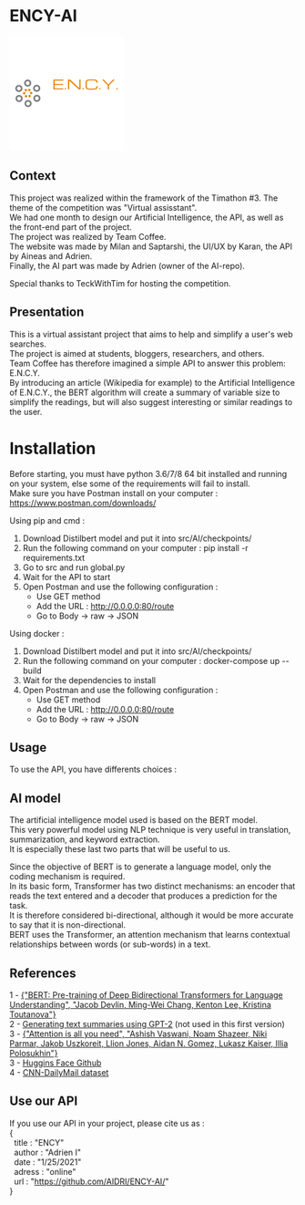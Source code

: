 # ENCY-AI

![ENCY_logo](/assets/ency_logo.png)

## Context

This project was realized within the framework of the Timathon #3. The theme of the competition was "Virtual assisstant".  
We had one month to design our Artificial Intelligence, the API, as well as the front-end part of the project.  
The project was realized by Team Coffee.  
The website was made by Milan and Saptarshi, the UI/UX by Karan, the API by Aineas and Adrien.  
Finally, the AI part was made by Adrien (owner of the AI-repo).  

Special thanks to TeckWithTim for hosting the competition.

## Presentation

This is a virtual assistant project that aims to help and simplify a user's web searches.  
The project is aimed at students, bloggers, researchers, and others.  
Team Coffee has therefore imagined a simple API to answer this problem: E.N.C.Y.  
By introducing an article (Wikipedia for example) to the Artificial Intelligence of E.N.C.Y., the BERT algorithm will create a summary of variable size to simplify the readings, but will also suggest interesting or similar readings to the user.

# Installation
Before starting, you must have python 3.6/7/8 64 bit installed and running on your system, else some of the
requirements will fail to install.  
Make sure you have Postman install on your computer : https://www.postman.com/downloads/

Using pip and cmd :  

1. Download Distilbert model and put it into src/AI/checkpoints/  
2. Run the following command on your computer : pip install -r requirements.txt  
3. Go to src and run global.py  
4. Wait for the API to start  
5. Open Postman and use the following configuration :  
    - Use GET method  
    - Add the URL : http://0.0.0.0:80/route  
    - Go to Body -> raw -> JSON  
    
Using docker :

1. Download Distilbert model and put it into src/AI/checkpoints/  
2. Run the following command on your computer : docker-compose up --build  
3. Wait for the dependencies to install  
4. Open Postman and use the following configuration :  
    - Use GET method  
    - Add the URL : http://0.0.0.0:80/route  
    - Go to Body -> raw -> JSON  

## Usage  

To use the API, you have differents choices :  


## AI model

The artificial intelligence model used is based on the BERT model.  
This very powerful model using NLP technique is very useful in translation, summarization, and keyword extraction.  
It is especially these last two parts that will be useful to us.  

Since the objective of BERT is to generate a language model, only the coding mechanism is required.  
In its basic form, Transformer has two distinct mechanisms: an encoder that reads the text entered and a decoder that produces a prediction for the task.  
It is therefore considered bi-directional, although it would be more accurate to say that it is non-directional.  
BERT uses the Transformer, an attention mechanism that learns contextual relationships between words (or sub-words) in a text.

## References

1 - [{"BERT: Pre-training of Deep Bidirectional Transformers for Language Understanding", "Jacob Devlin, Ming-Wei Chang, Kenton Lee, Kristina Toutanova"}](https://arxiv.org/pdf/1810.04805.pdf)   
2 - [Generating text summaries using GPT-2](https://blog.paperspace.com/generating-text-summaries-gpt-2/) (not used in this first version)  
3 - [{"Attention is all you need", "Ashish Vaswani, Noam Shazeer, Niki Parmar, Jakob Uszkoreit, Llion Jones, Aidan N. Gomez, Lukasz Kaiser, Illia Polosukhin"}](https://arxiv.org/abs/1706.03762)  
3 - [Huggins Face Github](https://github.com/huggingface/transformers)  
4 - [CNN-DailyMail dataset](https://github.com/JafferWilson/Process-Data-of-CNN-DailyMail)  

## Use our API  

If you use our API in your project, please cite us as :  
{  
&nbsp;&nbsp;title : "ENCY"  
&nbsp;&nbsp;author : "Adrien I"  
&nbsp;&nbsp;date : "1/25/2021"  
&nbsp;&nbsp;adress : "online"  
&nbsp;&nbsp;url : "https://github.com/AIDRI/ENCY-AI/"  
}
